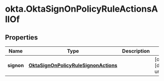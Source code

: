 # okta.OktaSignOnPolicyRuleActionsAllOf

## Properties

Name | Type | Description | Notes
------------ | ------------- | ------------- | -------------
**signon** | [**OktaSignOnPolicyRuleSignonActions**](OktaSignOnPolicyRuleSignonActions.md) |  | [optional] [default to undefined]

